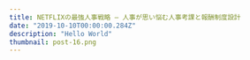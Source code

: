 ```yaml
---
title: NETFLIXの最強人事戦略 – 人事が思い悩む人事考課と報酬制度設計
date: "2019-10-10T00:00:00.284Z"
description: "Hello World"
thumbnail: post-16.png
---
```

